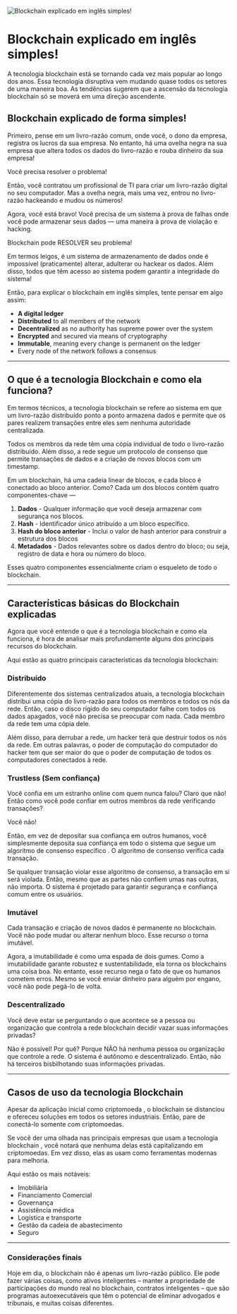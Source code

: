 ![Blockchain explicado em inglês simples!](https://101blockchains.com/wp-content/uploads/2018/09/blockchain-explained-702x336.png)

# **Blockchain explicado em inglês simples!**

A tecnologia blockchain está se tornando cada vez mais popular ao longo dos anos. Essa tecnologia disruptiva vem mudando quase todos os setores de uma maneira boa. As tendências sugerem que a ascensão da tecnologia blockchain só se moverá em uma direção ascendente.

## **Blockchain explicado de forma simples!**

Primeiro, pense em um livro-razão comum, onde você, o dono da empresa, registra os lucros da sua empresa. No entanto, há uma ovelha negra na sua empresa que altera todos os dados do livro-razão e rouba dinheiro da sua empresa!

Você precisa resolver o problema!

Então, você contratou um profissional de TI para criar um livro-razão digital no seu computador. Mas a ovelha negra, mais uma vez, entrou no livro-razão hackeando e mudou os números!

Agora, você está bravo! Você precisa de um sistema à prova de falhas onde você pode armazenar seus dados — uma maneira à prova de violação e hacking.

Blockchain pode RESOLVER seu problema!

Em termos leigos, é um sistema de armazenamento de dados onde é impossível (praticamente) alterar, adulterar ou hackear os dados. Além disso, todos que têm acesso ao sistema podem garantir a integridade do sistema!

Então, para explicar o blockchain em inglês simples, tente pensar em algo assim:

* **A digital ledger**
* **Distributed** to all members of the network
* **Decentralized** as no authority has supreme power over the system
* **Encrypted** and secured via means of cryptography
* **Immutable**, meaning every change is permanent on the ledger
* Every node of the network follows a consensus

---

## **O que é a tecnologia Blockchain e como ela funciona?**

Em termos técnicos, a tecnologia blockchain se refere ao sistema em que um livro-razão distribuído ponto a ponto armazena dados e permite que os pares realizem transações entre eles sem nenhuma autoridade centralizada.

Todos os membros da rede têm uma cópia individual de todo o livro-razão distribuído. Além disso, a rede segue um protocolo de consenso que permite transações de dados e a criação de novos blocos com um timestamp.

Em um blockchain, há uma cadeia linear de blocos, e cada bloco é conectado ao bloco anterior. Como? Cada um dos blocos contém quatro componentes-chave —

1. **Dados** - Qualquer informação que você deseja armazenar com segurança nos blocos.
2. **Hash** - Identificador único atribuído a um bloco específico.
3. **Hash do bloco anterior** - Inclui o valor de hash anterior para construir a estrutura dos blocos
4. **Metadados** - Dados relevantes sobre os dados dentro do bloco; ou seja, registro de data e hora ou número do bloco.

Esses quatro componentes essencialmente criam o esqueleto de todo o blockchain.

---

## **Características básicas do Blockchain explicadas**

Agora que você entende o que é a tecnologia blockchain e como ela funciona, é hora de analisar mais profundamente alguns dos principais recursos do blockchain.

Aqui estão as quatro principais características da tecnologia blockchain:

### **Distribuído**

Diferentemente dos sistemas centralizados atuais, a tecnologia blockchain distribui uma cópia do livro-razão para todos os membros e todos os nós da rede. Então, caso o disco rígido do seu computador falhe com todos os dados apagados, você não precisa se preocupar com nada. Cada membro da rede tem uma cópia dele.

Além disso, para derrubar a rede, um hacker terá que destruir todos os nós da rede. Em outras palavras, o poder de computação do computador do hacker tem que ser maior do que o poder de computação de todos os computadores conectados à rede.

### **Trustless (Sem confiança)**

Você confia em um estranho online com quem nunca falou? Claro que não! Então como você pode confiar em outros membros da rede verificando transações?

Você não!

Então, em vez de depositar sua confiança em outros humanos, você simplesmente deposita sua confiança em todo o sistema que segue um algoritmo de consenso específico . O algoritmo de consenso verifica cada transação.

Se qualquer transação violar esse algoritmo de consenso, a transação em si será violada. Então, mesmo que as partes não confiem umas nas outras, não importa. O sistema é projetado para garantir segurança e confiança comum entre os usuários.

### **Imutável**

Cada transação e criação de novos dados é permanente no blockchain. Você não pode mudar ou alterar nenhum bloco. Esse recurso o torna imutável.

Agora, a imutabilidade é como uma espada de dois gumes. Como a imutabilidade garante robustez e sustentabilidade, ela torna os blockchains uma coisa boa. No entanto, esse recurso nega o fato de que os humanos cometem erros. Mesmo se você enviar dinheiro para alguém por engano, você não pode pegá-lo de volta.

### **Descentralizado**

Você deve estar se perguntando o que acontece se a pessoa ou organização que controla a rede blockchain decidir vazar suas informações privadas?

Não é possível! Por quê? Porque NÃO há nenhuma pessoa ou organização que controle a rede. O sistema é autônomo e descentralizado. Então, não há terceiros bisbilhotando suas informações privadas.

---

## **Casos de uso da tecnologia Blockchain**

Apesar da aplicação inicial como criptomoeda , o blockchain se distanciou e ofereceu soluções em todos os setores industriais. Então, pare de conectá-lo somente com criptomoedas.

Se você der uma olhada nas principais empresas que usam a tecnologia blockchain , você notará que nenhuma delas está capitalizando em criptomoedas. Em vez disso, elas as usam como ferramentas modernas para melhoria.

Aqui estão os mais notáveis:

* Imobiliária
* Financiamento Comercial
* Governança
* Assistência médica
* Logística e transporte
* Gestão da cadeia de abastecimento
* Seguro

---

### **Considerações finais**

Hoje em dia, o blockchain não é apenas um livro-razão público. Ele pode fazer várias coisas, como ativos inteligentes – manter a propriedade de participações do mundo real no blockchain, contratos inteligentes – que são programas autoexecutáveis ​​que têm o potencial de eliminar advogados e tribunais, e muitas coisas diferentes.